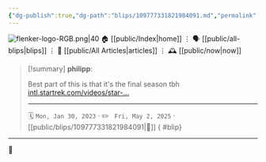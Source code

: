 ```yaml
---
{"dg-publish":true,"dg-path":"blips/109777331821984091.md","permalink":"/blips/109777331821984091/","title":"philipp on mastodon @ 2023-01-30"}
---
```



<div class="transclusion internal-embed is-loaded"><div class="markdown-embed">




![flenker-logo-RGB.png|40](/img/user/attachments/flenker-logo-RGB.png)
🏠 [[public/Index\|home]]  ⋮ 🗣️ [[public/all-blips\|blips]] ⋮  📝 [[public/All Articles\|articles]]  ⋮ 🕰️ [[public/now\|now]]


</div></div>


> [!summary] **philipp**:
>
> Best part of this is that it's the final season tbh [intl.startrek.com/videos/star-…](https://intl.startrek.com/videos/star-trek-picard-season-3-official-trailer)
> - - -
>
> 🗓️ <code>Mon, Jan 30, 2023</code>  · ✏️ <code> Fri, May 2, 2025</code>  · [[public/blips/109777331821984091\|🔗]]
{ #blip}


- - -

 👾
